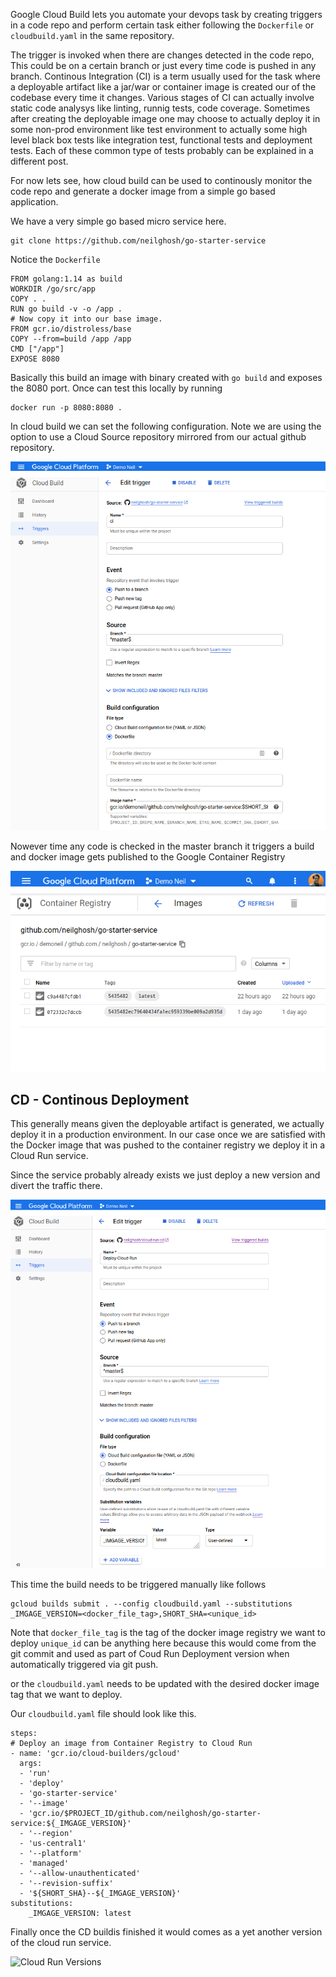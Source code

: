 Google Cloud Build lets you automate your devops task by creating triggers in a code repo and perform certain task either
following the ```Dockerfile``` or ```cloudbuild.yaml``` in the same repository.

The trigger is invoked when there are changes detected in the code repo, This could be on a certain branch or just every
time code is pushed in any branch. Continous Integration (CI) is a term usually used for the task where a deployable artifact
like a jar/war or container image is created our of the codebase every time it changes. Various stages of CI can actually involve
static code analysys like linting, runnig tests, code coverage. Sometimes after creating the deployable image one may choose to 
actually deploy it in some non-prod environment like test environment to actually some high level black box tests like 
integration test, functional tests and deployment tests. Each of these common type of tests probably can be explained in a different 
post.

For now lets see, how cloud build can be used to continously monitor the code repo and generate a docker image from a simple go based 
application.

We have a very simple go based micro service here.

```
git clone https://github.com/neilghosh/go-starter-service
```

Notice the ```Dockerfile```

```
FROM golang:1.14 as build
WORKDIR /go/src/app
COPY . .
RUN go build -v -o /app .
# Now copy it into our base image.
FROM gcr.io/distroless/base
COPY --from=build /app /app
CMD ["/app"]
EXPOSE 8080
```

Basically this build an image with binary created with ```go build``` and exposes the 8080 port. Once can test this locally by running 

```
docker run -p 8080:8080 .
```

In cloud build we can set the following configuration. Note we are using the option to use a Cloud Source repository mirrored from our actual github repository.

![Cloud Build for CI](/assets/cloud-build-CI.jpg)

Nowever time any code is checked in the master branch it triggers a build and docker image gets published to the Google Container Registry 

![GCR](/assets/cloud-build-CI-gcr.jpg)

## CD - Continous Deployment 

This generally means given the deployable artifact is generated, we actually deploy it in a production environment. In our case 
once we are satisfied with the Docker image that was pushed to the container registry we deploy it in a Cloud Run service.

Since the service probably already exists we just deploy a new version and divert the traffic there.

![Cloud Build for CD](/assets/cloud-build-CD.jpg)

This time the build needs to be triggered manually like follows 

```
gcloud builds submit . --config cloudbuild.yaml --substitutions _IMGAGE_VERSION=<docker_file_tag>,SHORT_SHA=<unique_id>
```
Note that ```docker_file_tag``` is the tag of the docker image   registry we want  to deploy 
```unique_id``` can be anything here because this would come from the git commit and used as part of Coud Run Deployment version 
when automatically triggered via git push.

or the ```cloudbuild.yaml``` needs to be updated with the desired docker image tag that we want to deploy.

Our ```cloudbuild.yaml``` file should look like this.

```
steps:
# Deploy an image from Container Registry to Cloud Run
- name: 'gcr.io/cloud-builders/gcloud'
  args:
  - 'run'
  - 'deploy'
  - 'go-starter-service'
  - '--image'
  - 'gcr.io/$PROJECT_ID/github.com/neilghosh/go-starter-service:${_IMGAGE_VERSION}'
  - '--region'
  - 'us-central1'
  - '--platform'
  - 'managed'
  - '--allow-unauthenticated'
  - '--revision-suffix'
  - '${SHORT_SHA}--${_IMGAGE_VERSION}'
substitutions:
    _IMGAGE_VERSION: latest
```
Finally once the CD buildis finished it would comes as a yet another version of the cloud run service.

![Cloud Run Versions](/assets/cloud-run-versions.jpg)
